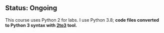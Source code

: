 ## Status: Ongoing

This course uses Python 2 for labs. I use Python 3.8; **code files converted to Python 3 syntax with [2to3](https://docs.python.org/2/library/2to3.html) tool.**

<!--

### Labs

- Lab 0: [Python programming, symbolic algebra](./lab0)
- Lab 1: [Forward chaining, backward chaining and goal trees](./lab1)
- Lab 2: [Search, using heuristics, optimal search, graph heuristics](./lab2)
- Lab 3: [Game search](./lab3)
- Lab 4: [Constraint satisfaction problems, k-nearest neighbors, decision trees](./lab4)
- Lab 5: [Neural nets, boosting](./lab5)
-->

<!--

### Quizzes
-->